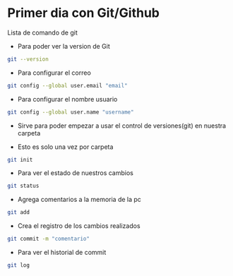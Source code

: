 # Primer dia con Git/Github

Lista de comando de git

* Para poder ver la version de Git

```bash
git --version
```

* Para configurar el correo

```bash
git config --global user.email "email"
```

* Para configurar el nombre usuario

```bash
git config --global user.name "username"
```

* Sirve para poder empezar a usar el control de versiones(git) en nuestra carpeta

* Esto es solo una vez por carpeta

```bash
git init
```

* Para ver el estado de nuestros cambios

```bash
git status
```

* Agrega comentarios a la memoria de la pc

```bash
git add
```

* Crea el registro de los cambios realizados

```bash
git commit -m "comentario"
```

* Para ver el historial de commit

```bash
git log
```

